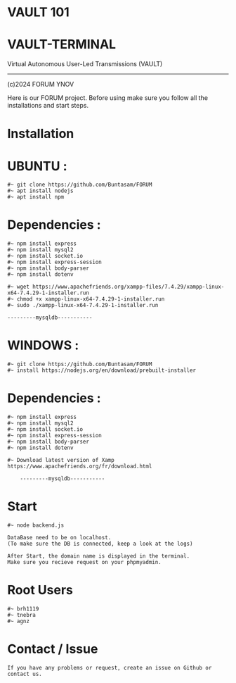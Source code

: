 # VAULT 101

# VAULT-TERMINAL
Virtual Autonomous User-Led Transmissions (VAULT)

------------------
(c)2024 FORUM YNOV


Here is our FORUM project.
Before using make sure you follow all the installations and start steps.


# Installation

# UBUNTU :

    #~ git clone https://github.com/Buntasam/FORUM
    #~ apt install nodejs
    #~ apt install npm

# Dependencies :

    #~ npm install express
    #~ npm install mysql2
    #~ npm install socket.io
    #~ npm install express-session
    #~ npm install body-parser
    #~ npm install dotenv

    #~ wget https://www.apachefriends.org/xampp-files/7.4.29/xampp-linux-x64-7.4.29-1-installer.run
    #~ chmod +x xampp-linux-x64-7.4.29-1-installer.run
    #~ sudo ./xampp-linux-x64-7.4.29-1-installer.run

    ---------mysqldb-----------

# WINDOWS :

    #~ git clone https://github.com/Buntasam/FORUM
    #~ install https://nodejs.org/en/download/prebuilt-installer
    
# Dependencies :
    
    #~ npm install express
    #~ npm install mysql2
    #~ npm install socket.io
    #~ npm install express-session
    #~ npm install body-parser
    #~ npm install dotenv

    #~ Download latest version of Xamp
    https://www.apachefriends.org/fr/download.html

        ---------mysqldb-----------


# Start 

    #~ node backend.js
    
    DataBase need to be on localhost.
    (To make sure the DB is connected, keep a look at the logs)

    After Start, the domain name is displayed in the terminal.
    Make sure you recieve request on your phpmyadmin.


# Root Users 

    #~ brh1119
    #~ tnebra
    #~ agnz

# Contact / Issue

    If you have any problems or request, create an issue on Github or contact us.

